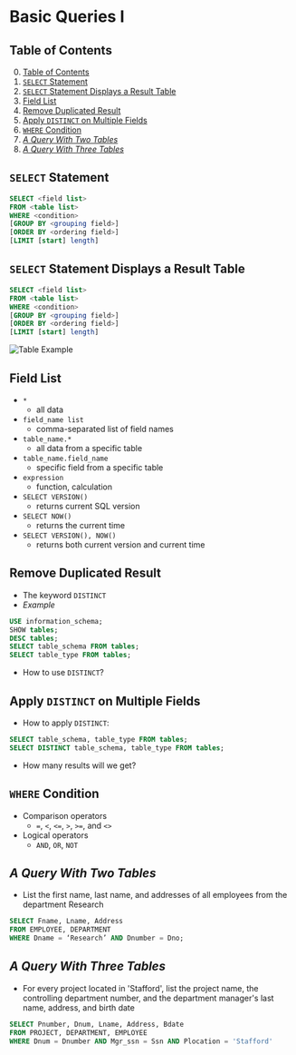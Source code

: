 # Basic Queries I

## Table of Contents

0. [Table of Contents](#table-of-contents)
1. [`SELECT` Statement](#select-statement)
2. [`SELECT` Statement Displays a Result Table](#select-statement-displays-a-result-table)
3. [Field List](#field-list)
4. [Remove Duplicated Result](#remove-duplicated-result)
5. [Apply `DISTINCT` on Multiple Fields](#apply-distinct-on-multiple-fields)
6. [`WHERE` Condition](#where-condition)
7. [*A Query With Two Tables*](#a-query-with-two-tables)
8. [*A Query With Three Tables*](#a-query-with-three-tables)

## `SELECT` Statement

```sql
SELECT <field list>
FROM <table list>
WHERE <condition>
[GROUP BY <grouping field>]
[ORDER BY <ordering field>]
[LIMIT [start] length]
```

## `SELECT` Statement Displays a Result Table

```sql
SELECT <field list>
FROM <table list>
WHERE <condition>
[GROUP BY <grouping field>]
[ORDER BY <ordering field>]
[LIMIT [start] length]
```

![Table Example](https://dev.mysql.com/doc/workbench/en/images/wb-schema-inspector-tables.png)

## Field List

- `*`
    - all data
- `field_name list`
    - comma-separated list of field names
- `table_name.*`
    - all data from a specific table
- `table_name.field_name`
    - specific field from a specific table
- `expression`
    - function, calculation
- `SELECT VERSION()`
    - returns current SQL version
- `SELECT NOW()`
    - returns the current time
- `SELECT VERSION(), NOW()`
    - returns both current version and current time

## Remove Duplicated Result

- The keyword `DISTINCT`
- *Example*
```sql
USE information_schema;
SHOW tables;
DESC tables;
SELECT table_schema FROM tables;
SELECT table_type FROM tables;
```
- How to use `DISTINCT`?

## Apply `DISTINCT` on Multiple Fields

- How to apply `DISTINCT`:
```sql
SELECT table_schema, table_type FROM tables;
SELECT DISTINCT table_schema, table_type FROM tables;
```
- How many results will we get?

## `WHERE` Condition

- Comparison operators
    - `=`, `<`, `<=`, `>`, `>=`, and `<>`
- Logical operators
    - `AND`, `OR`, `NOT`

## *A Query With Two Tables*

- List the first name, last name, and addresses of all employees from the department Research

```sql
SELECT Fname, Lname, Address​
FROM EMPLOYEE, DEPARTMENT​
WHERE Dname = ‘Research’ AND Dnumber = Dno;​
```

## *A Query With Three Tables*

- For every project located in 'Stafford', list the project name, the controlling department number, and the department manager's last name, address, and birth date
```sql
SELECT Pnumber, Dnum, Lname, Address, Bdate
FROM PROJECT, DEPARTMENT, EMPLOYEE
WHERE Dnum = Dnumber AND Mgr_ssn = Ssn AND Plocation = 'Stafford'
```
